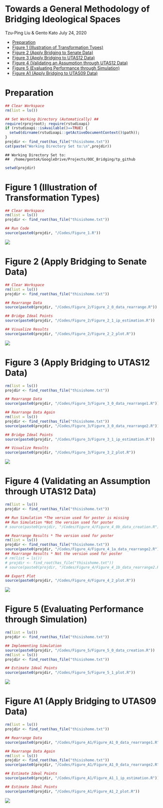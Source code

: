 Towards a General Methodology of Bridging Ideological Spaces
================
Tzu-Ping Liu & Gento Kato
July 24, 2020

  - [Preparation](#preparation)
  - [Figure 1 (Illustration of Transformation
    Types)](#figure-1-illustration-of-transformation-types)
  - [Figure 2 (Apply Bridging to Senate
    Data)](#figure-2-apply-bridging-to-senate-data)
  - [Figure 3 (Apply Bridging to UTAS12
    Data)](#figure-3-apply-bridging-to-utas12-data)
  - [Figure 4 (Validating an Assumption through UTAS12
    Data)](#figure-4-validating-an-assumption-through-utas12-data)
  - [Figure 5 (Evaluating Performance through
    Simulation)](#figure-5-evaluating-performance-through-simulation)
  - [Figure A1 (Apply Bridging to UTAS09
    Data)](#figure-a1-apply-bridging-to-utas09-data)

# Preparation

``` r
## Clear Workspace
rm(list = ls())

## Set Working Directory (Automatically) ##
require(rprojroot); require(rstudioapi)
if (rstudioapi::isAvailable()==TRUE) {
  setwd(dirname(rstudioapi::getActiveDocumentContext()$path)); 
} 
projdir <- find_root(has_file("thisishome.txt"))
cat(paste("Working Directory Set to:\n",projdir))
```

    ## Working Directory Set to:
    ##  /home/gentok/GoogleDrive/Projects/OOC_Bridging/tp_github

``` r
setwd(projdir)
```

# Figure 1 (Illustration of Transformation Types)

``` r
## Clear Workspace
rm(list = ls())
projdir <- find_root(has_file("thisishome.txt"))

## Run Code
source(paste0(projdir, "/Codes/Figure_1.R"))
```

![](Replication_Summary_files/figure-gfm/unnamed-chunk-2-1.png)<!-- -->

# Figure 2 (Apply Bridging to Senate Data)

``` r
## Clear Workspace
rm(list = ls())
projdir <- find_root(has_file("thisishome.txt"))
```

``` r
## Rearrange Data
source(paste0(projdir, "/Codes/Figure_2/Figure_2_0_data_rearrange.R"))
```

``` r
## Bridge Ideal Points
source(paste0(projdir, "/Codes/Figure_2/Figure_2_1_ip_estimation.R"))
```

``` r
## Visualize Results
source(paste0(projdir, "/Codes/Figure_2/Figure_2_2_plot.R"))
```

![](Replication_Summary_files/figure-gfm/unnamed-chunk-6-1.png)<!-- -->

# Figure 3 (Apply Bridging to UTAS12 Data)

``` r
rm(list = ls())
projdir <- find_root(has_file("thisishome.txt"))
```

``` r
## Rearrange Data
source(paste0(projdir, "/Codes/Figure_3/Figure_3_0_data_rearrange1.R"))
```

``` r
## Rearrange Data Again
rm(list = ls())
projdir <- find_root(has_file("thisishome.txt"))
source(paste0(projdir, "/Codes/Figure_3/Figure_3_0_data_rearrange2.R"))
```

``` r
## Bridge Ideal Points
source(paste0(projdir, "/Codes/Figure_3/Figure_3_1_ip_estimation.R"))
```

``` r
## Visualize Results
source(paste0(projdir, "/Codes/Figure_3/Figure_3_2_plot.R"))
```

![](Replication_Summary_files/figure-gfm/unnamed-chunk-11-1.png)<!-- -->

# Figure 4 (Validating an Assumption through UTAS12 Data)

``` r
rm(list = ls())
projdir <- find_root(has_file("thisishome.txt"))
```

``` r
## Run Simulation *The version used for poster is missing
## Run Simulation *Not the version used for poster
# source(paste0(projdir, "/Codes/Figure_4/Figure_4_0b_data_creation.R"))
```

``` r
## Rearrange Results * The version used for poster
rm(list = ls())
projdir <- find_root(has_file("thisishome.txt"))
source(paste0(projdir, "/Codes/Figure_4/Figure_4_1a_data_rearrange2.R"))
## Rearrange Results * Not the version used for poster
# rm(list = ls())
# projdir <- find_root(has_file("thisishome.txt"))
# source(paste0(projdir, "/Codes/Figure_4/Figure_4_1b_data_rearrange2.R"))
```

``` r
## Export Plot
source(paste0(projdir, "/Codes/Figure_4/Figure_4_2_plot.R"))
```

![](Replication_Summary_files/figure-gfm/unnamed-chunk-15-1.png)<!-- -->

# Figure 5 (Evaluating Performance through Simulation)

``` r
rm(list = ls())
projdir <- find_root(has_file("thisishome.txt"))
```

``` r
## Implementing Simulation 
source(paste0(projdir, "/Codes/Figure_5/Figure_5_0_data_creation.R"))
rm(list = ls())
projdir <- find_root(has_file("thisishome.txt"))
```

``` r
## Estimate Ideal Points
source(paste0(projdir, "/Codes/Figure_5/Figure_5_1_plot.R"))
```

![](Replication_Summary_files/figure-gfm/unnamed-chunk-18-1.png)<!-- -->

# Figure A1 (Apply Bridging to UTAS09 Data)

``` r
rm(list = ls())
projdir <- find_root(has_file("thisishome.txt"))
```

``` r
## Rearrange Data
source(paste0(projdir, "/Codes/Figure_A1/Figure_A1_0_data_rearrange1.R"))
```

``` r
## Rearrange Data Again
rm(list = ls())
projdir <- find_root(has_file("thisishome.txt"))
source(paste0(projdir, "/Codes/Figure_A1/Figure_A1_0_data_rearrange2.R"))
```

``` r
## Estimate Ideal Points
source(paste0(projdir, "/Codes/Figure_A1/Figure_A1_1_ip_estimation.R"))
```

``` r
## Estimate Ideal Points
source(paste0(projdir, "/Codes/Figure_A1/Figure_A1_2_plot.R"))
```

![](Replication_Summary_files/figure-gfm/unnamed-chunk-23-1.png)<!-- -->
